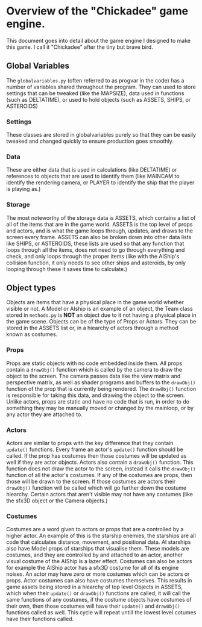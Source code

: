 # Overview of the "Chickadee" game engine.
This document goes into detail about the game engine I designed to make this game. I call it "Chickadee" after the tiny but brave bird. 

## Global Variables
The ```globalvariables.py``` (often referred to as progvar in the code) has a number of variables shared throughout the program. They can used to store settings that can be tweaked (like the MAPSIZE), data used in functions (such as DELTATIME), or used to hold objects (such as ASSETS, SHIPS, or ASTEROIDS)
### Settings
These classes are stored in globalvariables purely so that they can be easily tweaked and changed quickly to ensure production goes smoothly.

### Data
These are either data that is used in calculations (like DELTATIME) or references to objects that are used to identify them (like MAINCAM to identify the rendering camera, or PLAYER to identify the ship that the player is playing as.)

### Storage
The most noteworthy of the storage data is ASSETS, which contains a list of all of the items that are in the game world. ASSETS is the top level of props and actors, and is what the game loops through, updates, and draws to the screen every frame. ASSETS can also be broken down into other data lists like SHIPS, or ASTEROIDS, these lists are used so that any function that loops through all the items, does not need to go through everything and check, and only loops through the proper items (like with the AIShip's collision function, it only needs to see other ships and asteroids, by only looping through these it saves time to calculate.)

## Object types
Objects are items that have a physical place in the game world whether visible or not. A Model or AIship is an example of an object, the Team class stored in ``methods.py`` is **NOT** an object due to it not having a physical place in the game scene. Objects can be of the type of Props or Actors. They can be stored in the ASSETS list or, in a hiearchy of actors through a method known as costumes.

### Props
Props are static objects with no code embedded inside them. All props contain a ```drawObj()``` function which is called by the camera to draw the object to the screen. The camera passes data like the view matrix and perspective matrix, as well as shader programs and buffers to the ```drawObj()``` function of the prop that is currently being rendered. The ```drawObj()``` function is responsible for taking this data, and drawing the object to the screen. Unlike actors, props are static and have no code that is run, in order to do something they may be manually moved or changed by the mainloop, or by any actor they are attached to.

### Actors
Actors are similar to props with the key difference that they contain ```update()``` functions. Every frame an actor's ```update()``` function should be called. If the prop has costumes then those costumes will be updated as well if they are actor objects. Actors also contain a ```drawObj()``` function. This function does not draw the actor to the screen, instead it calls the ```drawObj()``` function of all the actor's costumes. If any of the costumes are props, then those will be drawn to the screen. If those costumes are actors their ```drawObj()``` function will be called which will go further down the costume hiearchy. Certain actors that aren't visible may not have any costumes (like the sfx3D object or the Camera objects.)

### Costumes
Costumes are a word given to actors or props that are a controlled by a higher actor. An example of this is the starship enemies, the starships are all code that calculates distance, movement, and positional data. AI starships also have Model props of starships that visualise them. These models are costumes, and they are controlled by and attached to an actor, another visual costume of the AIShip is a lazer effect. Costumes can also be actors for example the AIShip actor has a sfx3D costume for all of its engine noises. An actor may have zero or more costumes which can be actors or props. Actor costumes can also have costumes themselves. This results in game assets being stored in a hiearchy of top level Objects in ASSETS, which when their ```update()``` or ```drawObj()``` functions are called, it will call the same functions of any costumes, if the costume objects have costumes of their own, then those costumes will have their ```update()``` and ```drawObj()``` functions called as well. This cycle will repeat untill the lowest level cotumes have their functions called.

